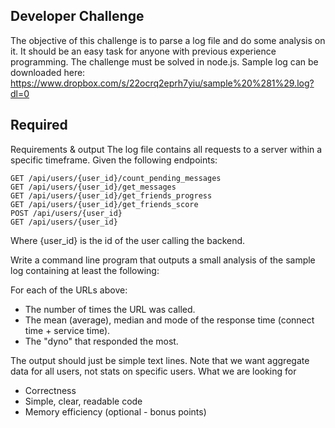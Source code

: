 ## Developer Challenge
The objective of this challenge is to parse a log file and do some analysis on it. It should be an easy task for anyone with previous experience programming. The challenge must be solved in node.js. 
Sample log can be downloaded here: https://www.dropbox.com/s/22ocrq2eprh7yiu/sample%20%281%29.log?dl=0
## Required
Requirements & output
The log file contains all requests to a server within a specific timeframe. Given the following endpoints:

```
GET /api/users/{user_id}/count_pending_messages
GET /api/users/{user_id}/get_messages
GET /api/users/{user_id}/get_friends_progress
GET /api/users/{user_id}/get_friends_score
POST /api/users/{user_id}
GET /api/users/{user_id}
```

Where {user_id} is the id of the user calling the backend.

Write a command line program that outputs a small analysis of the sample log containing at least the following:

For each of the URLs above:

- The number of times the URL was called.
- The mean (average), median and mode of the response time (connect time + service time).
- The "dyno" that responded the most.

The output should just be simple text lines. Note that we want aggregate data for all users, not stats on specific users.
What we are looking for
- Correctness
- Simple, clear, readable code
- Memory efficiency (optional - bonus points)
